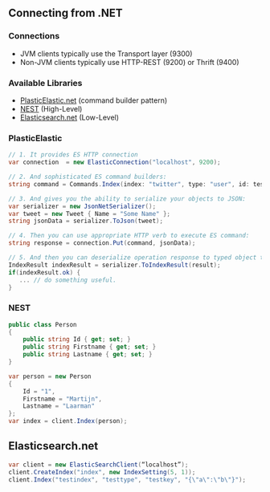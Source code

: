 ## Connecting from .NET


### Connections

* JVM clients typically use the Transport layer (9300)
* Non-JVM clients typically use HTTP-REST (9200) or Thrift (9400)


### Available Libraries

* [PlasticElastic.net](https://github.com/Yegoroff/PlainElastic.Net) (command builder pattern)
* [NEST](https://github.com/Mpdreamz/NEST) (High-Level)
* [Elasticsearch.net](https://github.com/medcl/ElasticSearch.Net) (Low-Level)


### PlasticElastic

```c#
// 1. It provides ES HTTP connection
var connection  = new ElasticConnection("localhost", 9200);

// 2. And sophisticated ES command builders:
string command = Commands.Index(index: "twitter", type: "user", id: test)

// 3. And gives you the ability to serialize your objects to JSON:  
var serializer = new JsonNetSerializer();
var tweet = new Tweet { Name = "Some Name" };
string jsonData = serializer.ToJson(tweet);

// 4. Then you can use appropriate HTTP verb to execute ES command:
string response = connection.Put(command, jsonData);

// 5. And then you can deserialize operation response to typed object to easily analyze it:
IndexResult indexResult = serializer.ToIndexResult(result);
if(indexResult.ok) {
   ... // do something useful.
}
```


### NEST


```c#
public class Person
{
    public string Id { get; set; }
    public string Firstname { get; set; }
    public string Lastname { get; set; }
}

var person = new Person
{
    Id = "1",
    Firstname = "Martijn",
    Lastname = "Laarman"
};
var index = client.Index(person);
```


## Elasticsearch.net

```c#
var client = new ElasticSearchClient(“localhost”);
client.CreateIndex("index", new IndexSetting(5, 1));
client.Index("testindex", "testtype", "testkey", "{\"a\":\"b\"}");
```
